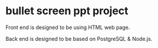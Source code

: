 # bullet screen ppt project

Front end is designed to be using HTML web page.

Back end is designed to be based on PostgreSQL & Node.js.

